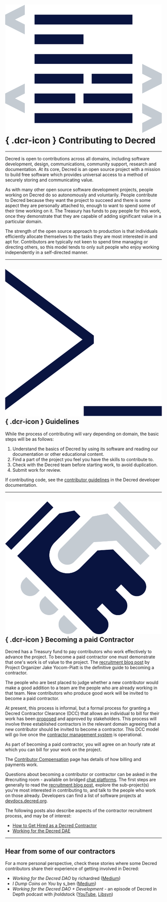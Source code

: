 # ![](../img/dcr-icons/Code.svg){ .dcr-icon } Contributing to Decred

---

Decred is open to contributions across all domains, including software development, design, communications, community support, research and documentation. At its core, Decred is an open source project with a mission to build free software which provides universal access to a method of securely storing and communicating value.

As with many other open source software development projects, people working on Decred do so autonomously and voluntarily. People contribute to Decred because they want the project to succeed and there is some aspect they are personally attached to, enough to want to spend some of their time working on it. The Treasury has funds to pay people for this work, once they demonstrate that they are capable of adding significant value in a particular domain.

The strength of the open source approach to production is that individuals efficiently allocate themselves to the tasks they are most interested in and apt for. Contributors are typically not keen to spend time managing or directing others, so this model tends to only suit people who enjoy working independently in a self-directed manner.

---

## ![](../img/dcr-icons/Dcrtl.svg){ .dcr-icon } Guidelines

While the process of contributing will vary depending on domain, the basic steps will be as follows:

1. Understand the basics of Decred by using its software and reading our documentation or other educational content.
1. Find a part of the project you feel you have the skills to contribute to.
1. Check with the Decred team before starting work, to avoid duplication.
1. Submit work for review.

If contributing code, see the [contributor guidelines](https://devdocs.decred.org/contributing/contributor-guidelines/) in the Decred developer documentation.

---

## ![](../img/dcr-icons/Introductions.svg){ .dcr-icon } Becoming a paid Contractor

Decred has a Treasury fund to pay contributors who work effectively to advance the project. To become a paid contractor one must demonstrate that one's work is of value to the project. The [recruitment blog post](https://blog.decred.org/2017/07/25/Decred-Recruiting/) by Project Organizer Jake Yocom-Piatt is the definitive guide to becoming a contractor.

The people who are best placed to judge whether a new contributor would make a good addition to a team are the people who are already working in that team. New contributors who produce good work will be invited to become a paid contractor.

At present, this process is informal, but a formal process for granting a Decred Contractor Clearance (DCC) that allows an individual to bill for their work has been [proposed](https://proposals.decred.org/proposals/fa38a3593d9a3f6cb2478a24c25114f5097c572f6dadf24c78bb521ed10992a4) and approved by stakeholders. This process will involve three established contractors in the relevant domain agreeing that a new contributor should be invited to become a contractor. This DCC model will go live once the [contractor management system](https://github.com/decred/contractor-mgmt) is operational.

As part of becoming a paid contractor, you will agree on an hourly rate at which you can bill for your work on the project.

The [Contributor Compensation](contributor-compensation.md) page has details of how billing and payments work.

Questions about becoming a contributor or contractor can be asked in the #recruiting room - available on bridged [chat platforms](https://decred.org/community).
The first steps are generally to read the [recruitment blog post](https://blog.decred.org/2017/07/25/Decred-Recruiting/), explore the sub-project(s) you're most interested in contributing to, and talk to the people who work on those already.
Developers can find a list of software projects at [devdocs.decred.org](https://devdocs.decred.org/projects/).

The following posts also describe aspects of the contractor recruitment process, and may be of interest:

* [How to Get Hired as a Decred Contractor](https://medium.com/decred/how-to-get-hired-as-a-decred-contractor-e1435842df10)
* [Working for the Decred DAE](https://medium.com/@richardred/working-for-the-decred-dae-a9cfb17686fa#5a3c)

---

## Hear from some of our contractors

For a more personal perspective, check these stories where some Decred contributors share their experience of getting involved in Decred:

- _Working for the Decred DAO_ by richardred ([Medium](https://medium.com/@richardred/working-for-the-decred-dae-a9cfb17686fa#5a3c))
- _I Dump Coins on You_ by s_ben ([Medium](https://medium.com/@seth.benton/i-dump-coins-on-you-ee6db4331e18))
- _Working for the Decred DAO + Development_ - an episode of Decred in Depth
  podcast with jholdstock
  ([YouTube](https://www.youtube.com/watch?v=A-zcLGSYxbA),
  [Libsyn](https://decredindepth.libsyn.com/ep-6-working-for-the-dcr-dao-development-with-jamie-holdstock))

